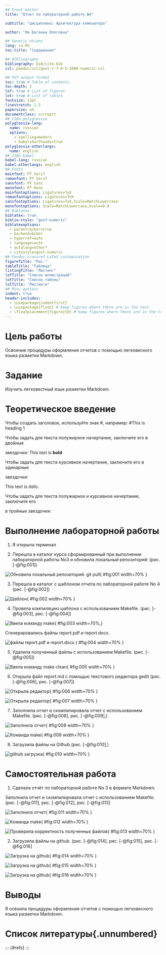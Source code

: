 ```yaml
---
## Front matter
title: "Отчет по лабораторной работе №4"

subtitle: "дисциплина: Архитектура клмпьютера"

author: "Ли Евгения Олеговна"

## Generic otions
lang: ru-RU
toc-title: "Содержание"

## Bibliography
bibliography: bib/cite.bib
csl: pandoc/csl/gost-r-7-0-5-2008-numeric.csl

## Pdf output format
toc: true # Table of contents
toc-depth: 2
lof: true # List of figures
lot: true # List of tables
fontsize: 12pt
linestretch: 1.5
papersize: a4
documentclass: scrreprt
## I18n polyglossia
polyglossia-lang:
  name: russian
  options:
	- spelling=modern
	- babelshorthands=true
polyglossia-otherlangs:
  name: english
## I18n babel
babel-lang: russian
babel-otherlangs: english
## Fonts
mainfont: PT Serif
romanfont: PT Serif
sansfont: PT Sans
monofont: PT Mono
mainfontoptions: Ligatures=TeX
romanfontoptions: Ligatures=TeX
sansfontoptions: Ligatures=TeX,Scale=MatchLowercase
monofontoptions: Scale=MatchLowercase,Scale=0.9
## Biblatex
biblatex: true
biblio-style: "gost-numeric"
biblatexoptions:
  - parentracker=true
  - backend=biber
  - hyperref=auto
  - language=auto
  - autolang=other*
  - citestyle=gost-numeric
## Pandoc-crossref LaTeX customization
figureTitle: "Рис."
tableTitle: "Таблица"
listingTitle: "Листинг"
lofTitle: "Список иллюстраций"
lotTitle: "Список таблиц"
lolTitle: "Листинги"
## Misc options
indent: true
header-includes:
  - \usepackage{indentfirst}
  - \usepackage{float} # keep figures where there are in the text
  - \floatplacement{figure}{H} # keep figures where there are in the text
---
```


# Цель работы

Освоение процедуры оформления отчетов с помощью легковесного языка разметки Markdown.

# Задание

Изучить легковестный язык разметки Markdown.

# Теоретическое введение

Чтобы создать заголовок, используйте знак #, например: #This is heading 1

Чтобы задать для текста полужирное начертание, заключите его в двойные

звездочки: This text is **bold**

Чтобы задать для текста курсивное начертание, заключите его в одинарные

звездочки:

This text is *italic*.

Чтобы задать для текста полужирное и курсивное начертание, заключите его

в тройные звездочки:

# Выполнение лабораторной работы

1. Я открыла терминал

2. Перешла в каталог курса сформированный при выполнении лабораторной работы No3 и обновила локальный репозиторий: (рис. [-@fig:001])

![Обновила локальный репозиторий: git pull](image/41.png){ #fig:001 width=70% }

3. Перешла в каталог с шаблоном отчета по лабораторной работе No 4 (рис. [-@fig:002])

![Шаблон](image/46.png){ #fig:002 width=70% }

4. Провела компиляцию шаблона с использованием Makefile. (рис. [-@fig:003], рис. [-@fig:004])

![Ввела команду make](image/42.png){ #fig:003 width=70%,}

Сгенерировались файлы report.pdf и report.docx.

![файлы report.pdf и report.docx. ](image/43.png){ #fig:004 width=70% }

5. Удалила полученный файлы с использованием Makefile. (рис. [-@fig:005])

![Ввела команду make clean](image/44.png){ #fig:005 width=70% }

6. Открыла файл report.md c помощью текстового редактора gedit (рис. [-@fig:006], рис. [-@fig:007])

![Открыла редактор](image/45.png){ #fig:006 width=70% }

![Открыла редактор](image/46.png){ #fig:007 width=70% }

7. Заполнила отчет и скомпилировала отчет с использованием Makefile. (рис. [-@fig:008], рис. [-@fig:009],)

![Заполнила отчет](image/90.png){ #fig:008 width=70% }

![Команда make](image/91.png){ #fig:009 width=70% }


8. Загрузила файлы на Github.(рис. [-@fig:010],)

![github загрузка](image/gith.png){ #fig:010 width=70% }


# Самостоятельная работа

1. Сделала отчёт по лабораторной работе No 3 в формате Markdown.

Заполнила отчет и скомпилировала отчет с использованием Makefile. (рис. [-@fig:011], рис. [-@fig:012], рис. [-@fig:013]

![Заполнила отчет](image/47.png){ #fig:011 width=70% }

![Команда make](image/ytn.png){ #fig:012 width=70% }

![Проверила корректность полученных файлов](image/48.png){ #fig:013 width=70% }

2. Загрузила файлы на github. (рис. [-@fig:014], рис. [-@fig:015], рис. [-@fig:016]

![Загрузка на github](image/49.png){ #fig:014 width=70% }

![Загрузка на github](image/50.png){ #fig:015 width=70% }

![Загрузка на github](image/51.png){ #fig:016 width=70% }


# Выводы

Я освоила процедуры оформления отчетов с помощью легковесного языка разметки Markdown.

# Список литературы{.unnumbered}

::: {#refs}
:::
